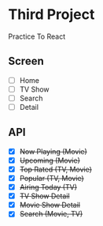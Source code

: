 # Third Project

Practice To React

## Screen

- [ ] Home
- [ ] TV Show
- [ ] Search
- [ ] Detail

## API 

- [x] ~~Now Playing (Movie)~~
- [x] ~~Upcoming (Movie)~~
- [x] ~~Top Rated (TV, Movie)~~
- [x] ~~Popular (TV, Movie)~~
- [x] ~~Airing Today (TV)~~
- [x] ~~TV Show Detail~~
- [x] ~~Movie Show Detail~~
- [x] ~~Search (Movie, TV)~~
